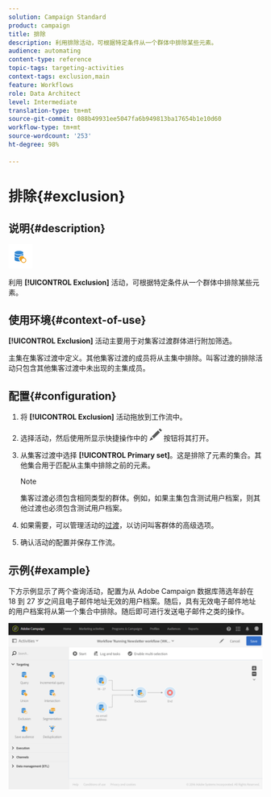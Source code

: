 ```yaml
---
solution: Campaign Standard
product: campaign
title: 排除
description: 利用排除活动，可根据特定条件从一个群体中排除某些元素。
audience: automating
content-type: reference
topic-tags: targeting-activities
context-tags: exclusion,main
feature: Workflows
role: Data Architect
level: Intermediate
translation-type: tm+mt
source-git-commit: 088b49931ee5047fa6b949813ba17654b1e10d60
workflow-type: tm+mt
source-wordcount: '253'
ht-degree: 98%

---
```



# 排除{#exclusion}

## 说明{#description}

![](assets/exclusion.png)

利用 **[!UICONTROL Exclusion]** 活动，可根据特定条件从一个群体中排除某些元素。

## 使用环境{#context-of-use}

**[!UICONTROL Exclusion]** 活动主要用于对集客过渡群体进行附加筛选。

主集在集客过渡中定义。其他集客过渡的成员将从主集中排除。叫客过渡的排除活动只包含其他集客过渡中未出现的主集成员。

## 配置{#configuration}

1. 将 **[!UICONTROL Exclusion]** 活动拖放到工作流中。
1. 选择活动，然后使用所显示快捷操作中的 ![](assets/edit_darkgrey-24px.png) 按钮将其打开。
1. 从集客过渡中选择 **[!UICONTROL Primary set]**。这是排除了元素的集合。其他集合用于匹配从主集中排除之前的元素。

   >[!NOTE]
   >
   >集客过渡必须包含相同类型的群体。例如，如果主集包含测试用户档案，则其他过渡也必须包含测试用户档案。

1. 如果需要，可以管理活动的[过渡](../../automating/using/activity-properties.md)，以访问叫客群体的高级选项。
1. 确认活动的配置并保存工作流。

## 示例{#example}

下方示例显示了两个查询活动，配置为从 Adobe Campaign 数据库筛选年龄在 18 到 27 岁之间且电子邮件地址无效的用户档案。随后，具有无效电子邮件地址的用户档案将从第一个集合中排除。随后即可进行发送电子邮件之类的操作。

![](assets/wkf_exclusion_example.png)

